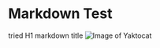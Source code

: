 # Markdown Test 
tried H1 markdown title
![Image of Yaktocat](https://octodex.github.com/images/yaktocat.png)
